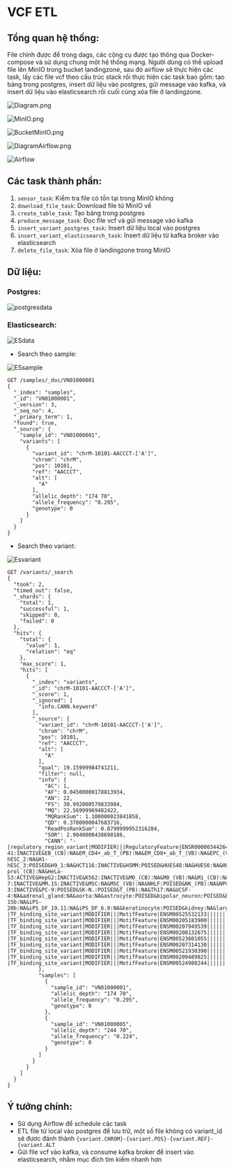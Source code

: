# VCF ETL
## Tổng quan hệ thống:
File chính được để trong dags, các cộng cụ được tạo thông qua Docker-compose và sử dụng chung một hệ thống mạng. Người dùng có thể upload file lên MinIO trong bucket landingzone, sau đó airflow sẽ thực hiện các task, lấy các
file vcf theo cấu trúc stack rồi thực hiện các task bao gồm: tạo bảng trong postgres, insert dữ liệu vào postgres, gửi message vào kafka, 
và insert dữ liệu vào elasticsearch rồi cuối cùng xóa file ở landingzone.

![Diagram.png](img/Diagram.png)

![MinIO.png](img/MinIO.png)

![BucketMinIO.png](img/BucketMinIO.png)

![DiagramAirflow.png](img/DiagramAirflow.png)

![Airflow](img/Airflow.png)

## Các task thành phần:
1. `sensor_task`: Kiểm tra file có tồn tại trong MinIO không
2. `download_file_task`: Download file từ MinIO về 
3. `create_table_task`: Tạo bảng trong postgres 
4. `produce_message_task`: Đọc file vcf và gửi message vào kafka
5. `insert_variant_postgres_task`: Insert dữ liệu local vào postgres
6. `insert_variant_elasticsearch_task`: Insert dữ liệu từ kafka broker vào elasticsearch
7. `delete_file_task`: Xóa file ở landingzone trong MinIO

## Dữ liệu:
### Postgres:
![postgresdata](img/postgresdata.png)
### Elasticsearch:
![ESdata](img/ESdata.png)
- Search theo sample:

![ESsample](img/ESsample.png)

```angular2html
GET /samples/_doc/VN01000001
{
  "_index": "samples",
  "_id": "VN01000001",
  "_version": 3,
  "_seq_no": 4,
  "_primary_term": 1,
  "found": true,
  "_source": {
    "sample_id": "VN01000001",
    "variants": [
      {
        "variant_id": "chrM-10101-AACCCT-['A']",
        "chrom": "chrM",
        "pos": 10101,
        "ref": "AACCCT",
        "alt": [
          "A"
        ],
        "allelic_depth": "174 70",
        "allele_frequency": "0.295",
        "genotype": 0
      }
    ]
  }
}
```

- Search theo variant:

![Esvariant](img/Esvariant.png)

```angular2html
GET /variants/_search
{
  "took": 2,
  "timed_out": false,
  "_shards": {
    "total": 1,
    "successful": 1,
    "skipped": 0,
    "failed": 0
  },
  "hits": {
    "total": {
      "value": 1,
      "relation": "eq"
    },
    "max_score": 1,
    "hits": [
      {
        "_index": "variants",
        "_id": "chrM-10101-AACCCT-['A']",
        "_score": 1,
        "_ignored": [
          "info.CANN.keyword"
        ],
        "_source": {
          "variant_id": "chrM-10101-AACCCT-['A']",
          "chrom": "chrM",
          "pos": 10101,
          "ref": "AACCCT",
          "alt": [
            "A"
          ],
          "qual": 19.15999984741211,
          "filter": null,
          "info": {
            "AC": 1,
            "AF": 0.04500000178813934,
            "AN": 22,
            "FS": 30.992000579833984,
            "MQ": 22.56999969482422,
            "MQRankSum": 1.100000023841858,
            "QD": 0.3700000047683716,
            "ReadPosRankSum": 0.8799999952316284,
            "SOR": 2.9040000438690186,
            "CANN": "-|regulatory_region_variant|MODIFIER|||RegulatoryFeature|ENSR00000344264|CTCF_binding_site||||||||||rs1462685959|1||||deletion|||||||||||||chr1:g.10111_10115del|||||||||||||A549:POISED&A673:INACTIVE&B:POISED&B_(PB):NA&CD14+_monocyte_(PB):NA&CD14+_monocyte_1:INACTIVE&CD4+_CD25+_ab_Treg_(PB):NA&CD4+_ab_T:NA&CD4+_ab_T_(PB)_1:NA&CD4+_ab_T_(PB)_2:NA&CD4+_ab_T_(Th):NA&CD4+_ab_T_(VB):NA&CD8+_ab_T_(CB):NA&CD8+_ab_T_(PB):NA&CMP_CD4+_1:NA&CMP_CD4+_2:NA&CMP_CD4+_3:NA&CM_CD4+_ab_T_(VB):NA&DND-41:INACTIVE&EB_(CB):NA&EM_CD4+_ab_T_(PB):NA&EM_CD8+_ab_T_(VB):NA&EPC_(VB):NA&GM12878:POISED&H1-hESC_2:NA&H1-hESC_3:POISED&H9_1:NA&HCT116:INACTIVE&HSMM:POISED&HUES48:NA&HUES6:NA&HUES64:NA&HUVEC:ACTIVE&HUVEC-prol_(CB):NA&HeLa-S3:ACTIVE&HepG2:INACTIVE&K562:INACTIVE&M0_(CB):NA&M0_(VB):NA&M1_(CB):NA&M1_(VB):NA&M2_(CB):NA&M2_(VB):NA&MCF-7:INACTIVE&MM.1S:INACTIVE&MSC:NA&MSC_(VB):NA&NHLF:POISED&NK_(PB):NA&NPC_1:NA&NPC_2:NA&NPC_3:NA&PC-3:INACTIVE&PC-9:POISED&SK-N.:POISED&T_(PB):NA&Th17:NA&UCSF-4:NA&adrenal_gland:NA&aorta:NA&astrocyte:POISED&bipolar_neuron:POISED&brain_1:NA&cardiac_muscle:POISED&dermal_fibroblast:INACTIVE&endodermal:NA&eosinophil_(VB):NA&esophagus:NA&foreskin_fibroblast_2:NA&foreskin_keratinocyte_1:NA&foreskin_keratinocyte_2:NA&foreskin_melanocyte_1:NA&foreskin_melanocyte_2:NA&germinal_matrix:NA&heart:NA&hepatocyte:NA&iPS-15b:NA&iPS-20b:NA&iPS_DF_19.11:NA&iPS_DF_6.9:NA&keratinocyte:POISED&kidney:NA&large_intestine:NA&left_ventricle:NA&leg_muscle:NA&lung_1:NA&lung_2:NA&mammary_epithelial_1:ACTIVE&mammary_epithelial_2:NA&mammary_myoepithelial:NA&monocyte_(CB):NA&monocyte_(VB):NA&mononuclear_(PB):NA&myotube:INACTIVE&naive_B_(VB):NA&neuron:NA&neurosphere_(C):NA&neurosphere_(GE):NA&neutro_myelocyte:NA&neutrophil_(CB):NA&neutrophil_(VB):NA&osteoblast:INACTIVE&ovary:NA&pancreas:NA&placenta:NA&psoas_muscle:NA&right_atrium:NA&right_ventricle:NA&sigmoid_colon:NA&small_intestine_1:NA&small_intestine_2:NA&spleen:NA&stomach_1:NA&stomach_2:NA&thymus_1:NA&thymus_2:NA&trophoblast:NA&trunk_muscle:NA,-|TF_binding_site_variant|MODIFIER|||MotifFeature|ENSM00525532133|||||||||||rs1462685959|1||1||deletion|||||||||||||chr1:g.10111_10115del|||||||||ENSM00525532133|7|N||,-|TF_binding_site_variant|MODIFIER|||MotifFeature|ENSM00205183900|||||||||||rs1462685959|1||1||deletion|||||||||||||chr1:g.10111_10115del|||||||||ENSM00205183900|9|N||,-|TF_binding_site_variant|MODIFIER|||MotifFeature|ENSM00207949539|||||||||||rs1462685959|1||1||deletion|||||||||||||chr1:g.10111_10115del|||||||||ENSM00207949539|15|N||,-|TF_binding_site_variant|MODIFIER|||MotifFeature|ENSM00208132675|||||||||||rs1462685959|1||1||deletion|||||||||||||chr1:g.10111_10115del|||||||||ENSM00208132675|9|N||,-|TF_binding_site_variant|MODIFIER|||MotifFeature|ENSM00523601055|||||||||||rs1462685959|1||1||deletion|||||||||||||chr1:g.10111_10115del|||||||||ENSM00523601055|6|N||,-|TF_binding_site_variant|MODIFIER|||MotifFeature|ENSM00207314130|||||||||||rs1462685959|1||1||deletion|||||||||||||chr1:g.10111_10115del|||||||||ENSM00207314130|14|N||,-|TF_binding_site_variant|MODIFIER|||MotifFeature|ENSM00521930390|||||||||||rs1462685959|1||-1||deletion|||||||||||||chr1:g.10111_10115del|||||||||ENSM00521930390|10|N||,-|TF_binding_site_variant|MODIFIER|||MotifFeature|ENSM00209489825|||||||||||rs1462685959|1||-1||deletion|||||||||||||chr1:g.10111_10115del|||||||||ENSM00209489825|10|N||,-|TF_binding_site_variant|MODIFIER|||MotifFeature|ENSM00524980244|||||||||||rs1462685959|1||1||deletion|||||||||||||chr1:g.10111_10115del|||||||||ENSM00524980244|11|N||"
          },
          "samples": [
            {
              "sample_id": "VN01000001",
              "allelic_depth": "174 70",
              "allele_frequency": "0.295",
              "genotype": 0
            },
            {
              "sample_id": "VN01000005",
              "allelic_depth": "244 70",
              "allele_frequency": "0.224",
              "genotype": 0
            }
          ]
        }
      }
    ]
  }
}

```
## Ý tưởng chính:
- Sử dụng Airflow để schedule các task
- ETL file từ local vào postgres để lưu trữ, một số file không có variant_id sẽ đươc đánh thành `{variant.CHROM}-{variant.POS}-{variant.REF}-{variant.ALT`
- Gửi file vcf vào kafka, và consume kafka broker để insert vào elasticsearch, nhằm mục đích tìm kiếm nhanh hơn
